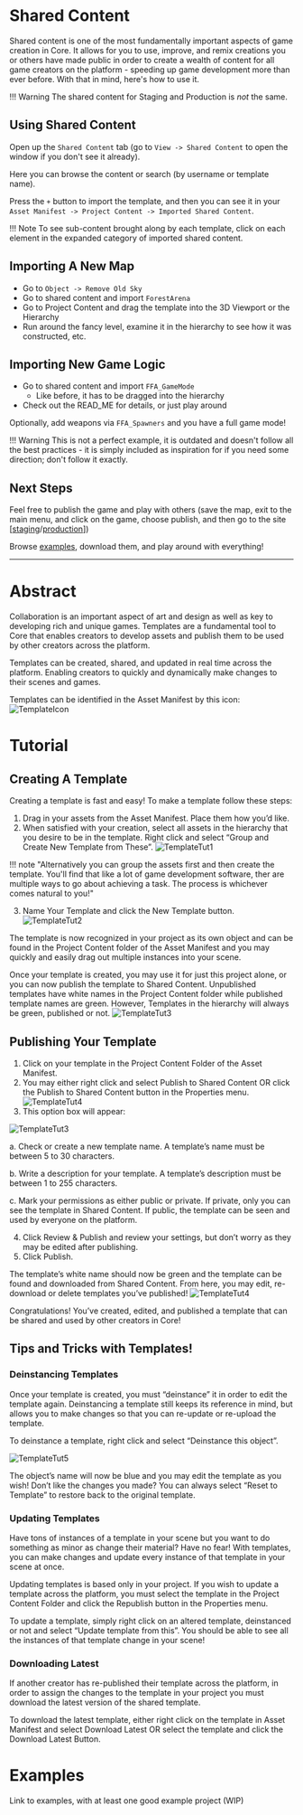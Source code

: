 # Shared Content

Shared content is one of the most fundamentally important aspects of game
creation in Core. It allows for you to use, improve, and remix creations you or
others have made public in order to create a wealth of content for all game
creators on the platform - speeding up game development more than ever before.
With that in mind, here's how to use it.

!!! Warning
    The shared content for Staging and Production is _not_ the same.

## Using Shared Content

Open up the `Shared Content` tab (go to `View -> Shared Content` to open the
window if you don't see it already).

Here you can browse the content or search (by username or template name).

Press the `+` button to import the template, and then you can see it in your
`Asset Manifest -> Project Content -> Imported Shared Content`.

!!! Note
    To see sub-content brought along by each template, click on each element in
    the expanded category of imported shared content.

## Importing A New Map

- Go to `Object -> Remove Old Sky`
- Go to shared content and import `ForestArena`
- Go to Project Content and drag the template into the 3D Viewport or the Hierarchy
- Run around the fancy level, examine it in the hierarchy to see how it was
  constructed, etc.

## Importing New Game Logic

- Go to shared content and import `FFA_GameMode`
  - Like before, it has to be dragged into the hierarchy
- Check out the READ_ME for details, or just play around

Optionally, add weapons via `FFA_Spawners` and you have a full game mode!

!!! Warning
    This is not a perfect example, it is outdated and doesn't follow all the
    best practices - it is simply included as inspiration for if you need some
    direction; don't follow it exactly.

## Next Steps

Feel free to publish the game and play with others (save the map, exit to the
main menu, and click on the game, choose publish, and then go to the site
[[staging](https://staging.manticoreplatform.com)/[production](https://prod.manticoreplatform.com)])

Browse [examples](/examples), download them, and play around with everything!

---

# Abstract

Collaboration is an important aspect of art and design as well as key to developing rich and unique games. Templates are a fundamental tool to Core that enables creators to develop assets and publish them to be used by other creators across the platform.

Templates can be created, shared, and updated in real time across the platform. Enabling creators to quickly and dynamically make changes to their scenes and games.

Templates can be identified in the Asset Manifest by this icon: ![TemplateIcon](/src/img/EditorManual/UI/templateicon.PNG)


# Tutorial
## Creating A Template
Creating a template is fast and easy! To make a template follow these steps:

1. Drag in your assets from the Asset Manifest. Place them how you’d like.
2. When satisfied with your creation, select all assets in the hierarchy that you desire to be in the template. Right click and select “Group and Create New Template from These”.
![TemplateTut1](/src/img/EditorManual/UI/TemplateTut1.PNG)

!!! note "Alternatively you can group the assets first and then create the template. You'll find that like a lot of game development software, ther are multiple ways to go about achieving a task. The process is whichever comes natural to you!"

3. Name Your Template and click the New Template button.
![TemplateTut2](/src/img/EditorManual/UI/TemplateTut2.PNG)

The template is now recognized in your project as its own object and can be found in the Project Content folder of the Asset Manifest and you may quickly and easily drag out multiple instances into your scene.

Once your template is created, you may use it for just this project alone, or you can now publish the template to Shared Content. Unpublished templates have white names in the Project Content folder while published template names are green. However, Templates in the hierarchy will always be green, published or not.
![TemplateTut3](/src/img/EditorManual/UI/TemplateTut3.PNG)

## Publishing Your Template
1. Click on your template in the Project Content Folder of the Asset Manifest.
2. You may either right click and select Publish to Shared Content OR click the Publish to Shared Content button in the Properties menu.
![TemplateTut4](/src/img/EditorManual/UI/TemplateTut4.PNG)
3. This option box will appear:

![TemplateTut3](/src/img/EditorManual/UI/TemplateTut5.PNG)

a. Check or create a new template name. A template’s name must be between 5 to 30 characters.

b. Write a description for your template. A template’s description must be between 1 to 255 characters.

c. Mark your permissions as either public or private. If private, only you can see the template in Shared Content. If public, the template can be seen and used by everyone on the platform.

4. Click Review & Publish and review your settings, but don’t worry as they may be edited after publishing.
5. Click Publish.

The template’s white name should now be green and the template can be found and downloaded from Shared Content. From here, you may edit, re-download or delete templates you’ve published!
![TemplateTut4](/src/img/EditorManual/UI/TemplateTut6.PNG)

Congratulations! You’ve created, edited, and published a template that can be shared and used by other creators in Core!
## Tips and Tricks with Templates!
### Deinstancing Templates

Once your template is created, you must “deinstance” it in order to edit the template again. Deinstancing a template still keeps its reference in mind, but allows you to make changes so that you can re-update or re-upload the template.

To deinstance a template, right click and select “Deinstance this object”.

![TemplateTut5](/src/img/EditorManual/UI/TemplateTut7.PNG)

The object’s name will now be blue and you may edit the template as you wish!
Don’t like the changes you made? You can always select “Reset to Template” to restore back to the original template.

### Updating Templates

Have tons of instances of a template in your scene but you want to do something as minor as change their material? Have no fear! With templates, you can make changes and update every instance of that template in your scene at once.

Updating templates is based only in your project. If you wish to update a template across the platform, you must select the template in the Project Content Folder and click the Republish button in the Properties menu.

To update a template, simply right click on an altered template, deinstanced or not and select “Update template from this”. You should be able to see all the instances of that template change in your scene!

### Downloading Latest

If another creator has re-published their template across the platform, in order to assign the changes to the template in your project you must download the latest version of the shared template.

To download the latest template, either right click on the template in Asset Manifest and select Download Latest OR select the template and click the Download Latest Button. 

# Examples

Link to examples, with at least one good example project (WIP)